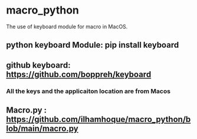 # macro_python
The use of keyboard module for macro in MacOS. 

## python keyboard Module: pip install keyboard ##
## github keyboard: https://github.com/boppreh/keyboard ##

### All the keys and the applicaiton location are from Macos ###
## Macro.py : https://github.com/ilhamhoque/macro_python/blob/main/macro.py ##
